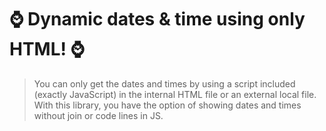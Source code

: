 # ⌚ Dynamic dates & time using only HTML! ⌚

> You can only get the dates and times by using a script included (exactly JavaScript) in the internal HTML file or an external local file. With this library, you have the option of showing dates and times without join or code lines in JS.
